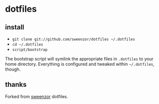 # dotfiles

## install

- `git clone git://github.com/sweenzor/dotfiles ~/.dotfiles`
- `cd ~/.dotfiles`
- `script/bootstrap`

The bootstrap script will symlink the appropriate files in `.dotfiles` to your
home directory. Everything is configured and tweaked within `~/.dotfiles`,
though.

## thanks

Forked from [sweenzor](http://github.com/sweezor) dotfiles.
